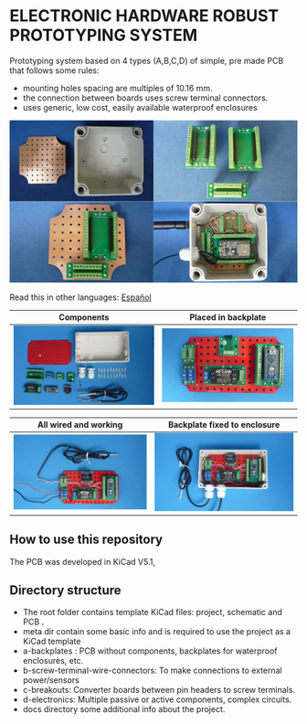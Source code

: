 
# ELECTRONIC HARDWARE ROBUST PROTOTYPING SYSTEM

Prototyping system based on 4 types (A,B,C,D) of simple, pre made PCB that follows some rules:

* mounting holes spacing are multiples of 10.16 mm.
* the connection between boards uses screw terminal connectors.
* uses generic, low cost, easily available waterproof enclosures


![TUSISTEMITA](/assets/img/tusistemita.png)

Read this in other languages: [Español](/assets/markdown/README.es.md)

Components                     |Placed in backplate                   |
-------------------------------|--------------------------------------|
![](/assets/img/components.jpg)|![](/assets/img/placedinbackplate.jpg)|

All wired and working        |Backplate fixed to enclosure   |
-----------------------------|-------------------------------|
![](/assets/img/allwired.jpg)|![](/assets/img/platefixed.jpg)|


## How to use this repository

The PCB was developed in KiCad V5.1,


## Directory structure

* The root folder contains template KiCad files: project, schematic and PCB .
* meta dir contain some basic info and is required to use the project as a KiCad template
* a-backplates :  PCB without components, backplates for waterproof enclosures, etc.
* b-screw-terminal-wire-connectors: To make connections to external power/sensors
* c-breakouts: Converter boards between pin headers to screw terminals.
* d-electronics: Multiple passive or active components, complex circuits.
* docs directory some additional info about the project.

